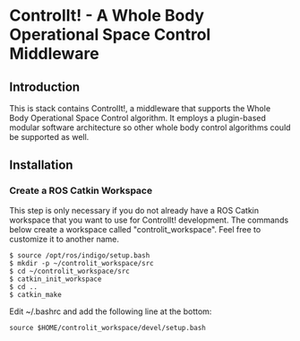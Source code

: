 # ControlIt! - A Whole Body Operational Space Control Middleware #

## Introduction ##

This is stack contains ControlIt!, a middleware that supports the Whole Body
Operational Space Control algorithm. It employs a plugin-based modular
software architecture so other whole body control algorithms could be
supported as well.

## Installation ##

### Create a ROS Catkin Workspace ###

This step is only necessary if you do not already have a ROS Catkin workspace that you want to use for ControlIt! development. The commands below create a workspace called "controlit_workspace". Feel free to customize it to another name.

    $ source /opt/ros/indigo/setup.bash
    $ mkdir -p ~/controlit_workspace/src
    $ cd ~/controlit_workspace/src
    $ catkin_init_workspace
    $ cd ..
    $ catkin_make

Edit ~/.bashrc and add the following line at the bottom:

    source $HOME/controlit_workspace/devel/setup.bash